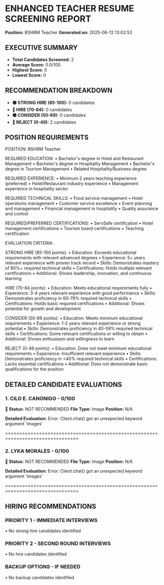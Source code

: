 
# ENHANCED TEACHER RESUME SCREENING REPORT
**Position:** BSHRM Teacher
**Generated on:** 2025-06-12 13:02:53

## EXECUTIVE SUMMARY
- **Total Candidates Screened:** 2
- **Average Score:** 0.0/100
- **Highest Score:** 0
- **Lowest Score:** 0

## RECOMMENDATION BREAKDOWN
- **🟢 STRONG HIRE (85-100):** 0 candidates
- **🔵 HIRE (70-84):** 0 candidates  
- **🟡 CONSIDER (50-69):** 0 candidates
- **🔴 REJECT (0-49):** 2 candidates

## POSITION REQUIREMENTS

POSITION: BSHRM Teacher

REQUIRED EDUCATION:
• Bachelor's degree in Hotel and Restaurant Management
• Bachelor's degree in Hospitality Management
• Bachelor's degree in Tourism Management
• Related Hospitality/Business degree

REQUIRED EXPERIENCE:
• Minimum 2 years teaching experience (preferred)
• Hotel/Restaurant industry experience
• Management experience in hospitality sector

REQUIRED TECHNICAL SKILLS:
• Food service management
• Hotel operations management
• Customer service excellence
• Event planning and management
• Financial management in hospitality
• Quality assurance and control

REQUIRED/PREFERRED CERTIFICATIONS:
• ServSafe certification
• Hotel management certifications
• Tourism board certifications
• Teaching certification

EVALUATION CRITERIA:

STRONG HIRE (85-100 points):
• Education: Exceeds educational requirements with relevant advanced degrees
• Experience: 5+ years relevant experience with proven track record
• Skills: Demonstrates mastery of 80%+ required technical skills
• Certifications: Holds multiple relevant certifications
• Additional: Shows leadership, innovation, and continuous learning

HIRE (70-84 points):
• Education: Meets educational requirements fully
• Experience: 3-4 years relevant experience with good performance
• Skills: Demonstrates proficiency in 60-79% required technical skills
• Certifications: Holds basic required certifications
• Additional: Shows potential for growth and development

CONSIDER (50-69 points):
• Education: Meets minimum educational requirements
• Experience: 1-2 years relevant experience or strong potential
• Skills: Demonstrates proficiency in 40-59% required technical skills
• Certifications: Some relevant certifications or willing to obtain
• Additional: Shows enthusiasm and willingness to learn

REJECT (0-49 points):
• Education: Does not meet minimum educational requirements
• Experience: Insufficient relevant experience
• Skills: Demonstrates proficiency in <40% required technical skills
• Certifications: Lacks essential certifications
• Additional: Does not demonstrate basic qualifications for the position


## DETAILED CANDIDATE EVALUATIONS


### 1. CILO E. CANONIGO - 0/100
**🔴 Status:** NOT RECOMMENDED
**File Type:** Image
**Position:** N/A

**Detailed Evaluation:**
Error: Client.chat() got an unexpected keyword argument 'images'

================================================================================

### 2. LYKA MORALES - 0/100
**🔴 Status:** NOT RECOMMENDED
**File Type:** Image
**Position:** N/A

**Detailed Evaluation:**
Error: Client.chat() got an unexpected keyword argument 'images'

================================================================================


## HIRING RECOMMENDATIONS

### PRIORITY 1 - IMMEDIATE INTERVIEWS
• No strong hire candidates identified

### PRIORITY 2 - SECOND ROUND INTERVIEWS
• No hire candidates identified

### BACKUP OPTIONS - IF NEEDED
• No backup candidates identified
